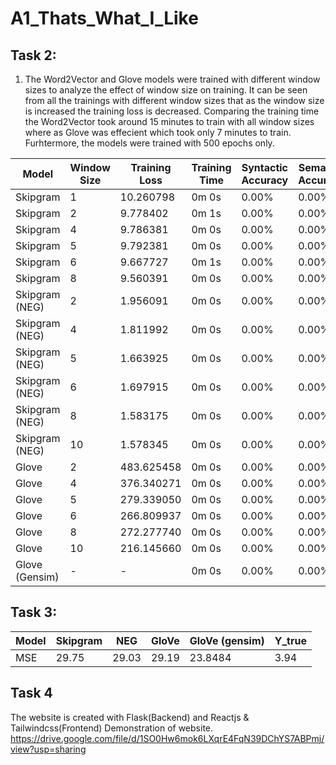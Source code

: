 # A1_Thats_What_I_Like
## Task 2:
1. The Word2Vector and Glove models were trained with different window sizes to analyze the effect of window size on training. It can be seen from all the trainings with different window sizes that as the window size is increased the training loss is decreased. 
Comparing the training time the Word2Vector took around 15 minutes to train with all window sizes where as Glove was effecient which took only 7 minutes to train. 
Furhtermore, the models were trained with 500 epochs only.

| Model            | Window Size | Training Loss | Training Time | Syntactic Accuracy | Semantic Accuracy |
|------------------|-------------|---------------|---------------|---------------------|--------------------|
| Skipgram         |   1         | 10.260798     |  0m 0s        | 0.00%               | 0.00%              |
| Skipgram         |   2         | 9.778402      |  0m 1s        | 0.00%               | 0.00%              |
| Skipgram         |   4         | 9.786381      |  0m 0s        | 0.00%               | 0.00%              |
| Skipgram         |   5         | 9.792381      |  0m 0s        | 0.00%               | 0.00%              |
| Skipgram         |   6         | 9.667727      |  0m 1s        | 0.00%               | 0.00%              |
| Skipgram         |   8         | 9.560391      |  0m 0s        | 0.00%               | 0.00%              |
| Skipgram (NEG)   |   2         | 1.956091      |  0m 0s        | 0.00%               | 0.00%              |
| Skipgram (NEG)   |   4         | 1.811992      |  0m 0s        | 0.00%               | 0.00%              |
| Skipgram (NEG)   |   5         | 1.663925      |  0m 0s        | 0.00%               | 0.00%              |
| Skipgram (NEG)   |   6         | 1.697915      |  0m 0s        | 0.00%               | 0.00%              |
| Skipgram (NEG)   |   8         | 1.583175      |  0m 0s        | 0.00%               | 0.00%              |
| Skipgram (NEG)   |  10         | 1.578345      |  0m 0s        | 0.00%               | 0.00%              |
| Glove            |  2          | 483.625458    |  0m 0s        | 0.00%               | 0.00%              |
| Glove            |  4          | 376.340271    |  0m 0s        | 0.00%               | 0.00%              |
| Glove            |  5          | 279.339050    |  0m 0s        | 0.00%               | 0.00%              |
| Glove            |  6          | 266.809937    |  0m 0s        | 0.00%               | 0.00%              |
| Glove            |  8          | 272.277740    |  0m 0s        | 0.00%               | 0.00%              |
| Glove            | 10          | 216.145660    |  0m 0s        | 0.00%               | 0.00%              |
| Glove (Gensim)   | -           | -             |  0m 0s        | 0.00%               | 0.00%              |


## Task 3:
| Model | Skipgram | NEG | GloVe | GloVe (gensim) | Y_true |
|-------|----------|-----|-------|----------------|--------|
| MSE   | 29.75    |29.03|29.19  | 23.8484        | 3.94   |

## Task 4
The website is created with Flask(Backend) and Reactjs & Tailwindcss(Frontend)
Demonstration of website. https://drive.google.com/file/d/1SO0Hw6mok6LXqrE4FqN39DChYS7ABPmj/view?usp=sharing



